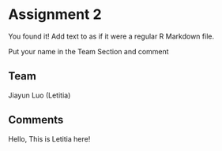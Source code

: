 # Assignment 2

You found it!  Add text to as if it were a regular R Markdown file.

Put your name in the Team Section and comment

## Team
Jiayun Luo (Letitia)

## Comments
Hello, This is Letitia here!
